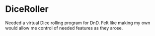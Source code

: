 # DiceRoller
Needed a virtual Dice rolling program for DnD. Felt like making my own would allow me control of needed features as they arose.

